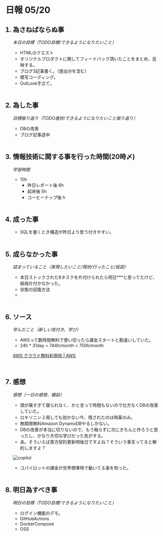 # 日報 05/20


<ol>

## <li>為さねばならぬ事</li>

*本日の目標（TODO目標/できるようになりたいこと）*

  - HTMLのクエスト
  - オリジナルプロダクトに関してフィードバック頂いたことをまとめ、反映する。
  - ブログ3記事書く。（提出分を含む）
  - 模写コーディング。
  - OutLook手立て。
  <!-- - ログイン機能のデモ。 -->
  <!-- - GitHubActions -->
  <!-- - DockerCompose -->
  <!-- - OSS -->

<br>

## <li>為した事</li>

*目標振り返り（TODO進捗/できるようになりたいこと振り返り）*

  - DBの改善
  - ブログ記事途中

<br>


## <li>情報技術に関する事を行った時間(20時〆)</li>

*学習時間*

  - 10h
    - 昨日レポート後 6h
    - 起床後 5h
    - コーヒーナップ後 h

<br>


## <li>成った事</li>

  - SQLを書くとき構造が昨日より思う付きやすい。

<br>


## <li>成らなかった事</li>

*詰まっていること（実現したいこと/現状/行ったこと/仮説）*

  - 本日ストックされた8タスクを片付けられたら明日***と思ってたけど、結局片付かなかった。
  - 状態の回復方法
  - 

<br>


## <li>ソース</li>

*学んだこと（新しい気付き、学び）*

  - AWSって数時間無料で使い切ったら課金スタートと勘違いしていた。
  - 24h * 31day = 744h/month < 750h/month

[AWS クラウド無料利用枠 | AWS ](https://aws.amazon.com/jp/free/)

<br>


## <li>感想</li>

*感想（一日の感想、雑談）*

  - 頭が痛すぎて寝られなく、かと言って時間もないので仕方なくDBの改善していた。
  - ロキソニン２周しても効かない今、残されたのは時薬のみ。
  - 無期限無料Amazon DynamoDBやるしかない。
  - DBの改善が本当に切りないので、もう触らずに次にきちんと作ろうと思ったし、かなり大切な学びだった気がする。
  - あ。そういえば貴方契約更新明後日ですよね？そういう事言ってると解約しますよ？

  ![copilot](https://gyazo.com/0eb207edd26998fd0a6d755ddcda5aa7.png)

  - コパイロットの課金が世界標準時で動いてる事を知った。

  <!-- 切羽詰まることも大切かも、あれ？誰かが前に言ってたような... -->

<br>


## <li>明日為すべき事</li>

*明日の目標（TODO目標/できるようになりたいこと）*


  - ログイン機能のデモ。
  - GitHubActions
  - DockerCompose
  - OSS

<!-- end -->

<br>

</ol>


